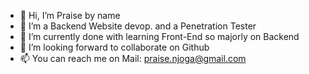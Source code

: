 - 👋 Hi, I’m Praise by name
- 👀 I’m a Backend Website devop. and a Penetration Tester
- 🌱 I’m currently done with learning Front-End so majorly on Backend
- 💞️ I’m looking forward to collaborate on Github
- 📫 You can reach me on Mail: praise.njoga@gmail.com

<!---
praisechukwuebuka/praisechukwuebuka is a ✨ special ✨ repository because its `README.md` (this file) appears on your GitHub profile.
You can click the Preview link to take a look at your changes.
--->
